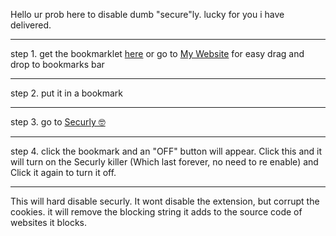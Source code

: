 Hello ur prob here to disable dumb "secure"ly. lucky for you i have delivered. 

<hr>

step 1. get the bookmarklet [here](https://github.com/zek-c/extension-v111-kill/blob/main/bookmarklet.js) or go to [My Website](https://killcurly.netlify.app) for easy drag and drop to bookmarks bar

<hr>

step 2. put it in a bookmark

<hr>

step 3. go to [Securly 🤓](https://securly.com)

<hr>

step 4. click the bookmark and an "OFF" button will appear. Click this and it will turn on the Securly killer (Which last forever, no need to re enable) and Click it again to turn it off.

<hr>

This will hard disable securly. It wont disable the extension, but corrupt the cookies. it will remove the blocking string it adds to the source code of websites it blocks.
